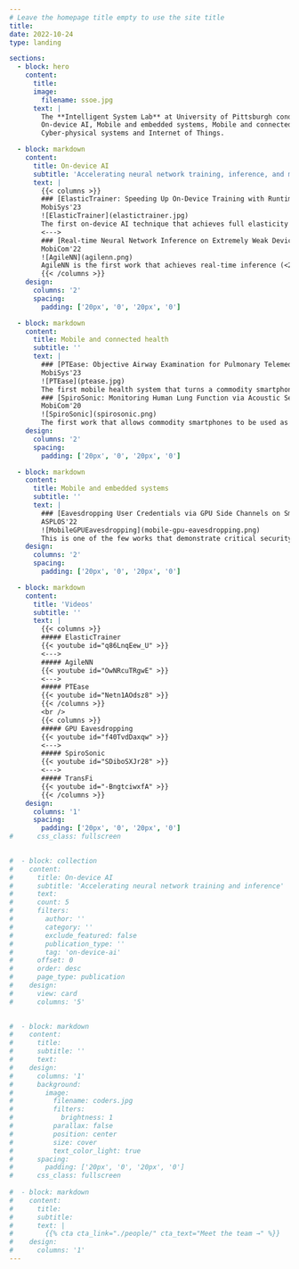 ```yaml
---
# Leave the homepage title empty to use the site title
title:
date: 2022-10-24
type: landing

sections:
  - block: hero
    content:
      title:
      image:
        filename: ssoe.jpg
      text: |
        The **Intelligent System Lab** at University of Pittsburgh conducts research on
        On-device AI, Mobile and embedded systems, Mobile and connected health,
        Cyber-physical systems and Internet of Things.

  - block: markdown
    content:
      title: On-device AI
      subtitle: 'Accelerating neural network training, inference, and more'
      text: |
        {{< columns >}}
        ### [ElasticTrainer: Speeding Up On-Device Training with Runtime Elastic Tensor Selection](publication/2023-elastictrainer/) {id=on-device-ai}
        MobiSys'23  
        ![ElasticTrainer](elastictrainer.jpg)
        The first on-device AI technique that achieves full elasticity of on-device training on resource-constrained mobile and embedded devices. By leveraging the principle of eXplainable AI (XAI) and evaluating the importance of different tensors in training, we allow fully flexible adaptation of the trainable neural network portion at runtime, according to the current training needs and online data patterns, to minimize the training cost without accuracy loss.
        <--->
        ### [Real-time Neural Network Inference on Extremely Weak Devices: Agile Offloading with Explainable AI](publication/2022-agilenn/)
        MobiCom'22  
        ![AgileNN](agilenn.png)
        AgileNN is the first work that achieves real-time inference (<20ms) of mainstream neural network models (e.g., ImageNet) on extremely weak MCUs (e.g., STM32 series with <1MB of memory), without impairing the inference accuracy. The usage of eXplainable AI (XAI) techniques allows >6x improvement of feature compressibility during offloading and >8x reduction of the local device's resource consumption.
        {{< /columns >}}
    design:
      columns: '2'
      spacing:
        padding: ['20px', '0', '20px', '0']

  - block: markdown
    content:
      title: Mobile and connected health
      subtitle: ''
      text: |
        ### [PTEase: Objective Airway Examination for Pulmonary Telemedicine using Commodity Smartphones](publication/2023-ptease/) {id=mobile-and-connected-health}
        MobiSys'23  
        ![PTEase](ptease.jpg)
        The first mobile health system that turns a commodity smartphone into a fully functional pulmonary examination device to measure the internal physiological conditions of human airways, such as airway caliber, obstruction and possible inflammation. Information about these airway conditions could provide vital clues for precise and objective pulmonary disease evaluation.
        ### [SpiroSonic: Monitoring Human Lung Function via Acoustic Sensing on Commodity Smartphones](publication/2020-spirosonic)  
        MobiCom'20  
        ![SpiroSonic](spirosonic.png)
        The first work that allows commodity smartphones to be used as a portable spirometer and provide accuracy lung function test results on par with clinical-grade spirometers. This is a collaborative work with the Children's Hospital of Pittsburgh, and could also potentially contribute to in-home evaluation of COVID-19 risks by allowing convenient out-of-clinic lung function evaluation.
    design:
      columns: '2'
      spacing:
        padding: ['20px', '0', '20px', '0']

  - block: markdown
    content:
      title: Mobile and embedded systems
      subtitle: ''
      text: |
        ### [Eavesdropping User Credentials via GPU Side Channels on Smartphones](publication/2022-mobile-gpu-eavesdropping/) {id=mobile-embed-systems}
        ASPLOS'22  
        ![MobileGPUEavesdropping](mobile-gpu-eavesdropping.png)
        This is one of the few works that demonstrate critical security vulnerabilities of mainstream GPUs (QualComm Adreno GPU on Snapdragon SoCs) on smartphones, which allow an unprivileged attacker to eavesdrop the user's sensitive credentials such as app username and password.
    design:
      columns: '2'
      spacing:
        padding: ['20px', '0', '20px', '0']

  - block: markdown
    content:
      title: 'Videos'
      subtitle: ''
      text: |
        {{< columns >}}
        ##### ElasticTrainer
        {{< youtube id="q86LnqEew_U" >}}
        <--->
        ##### AgileNN
        {{< youtube id="OwNRcuTRgwE" >}}
        <--->
        ##### PTEase
        {{< youtube id="Netn1AOdsz8" >}}
        {{< /columns >}}
        <br />
        {{< columns >}}
        ##### GPU Eavesdropping
        {{< youtube id="f40TvdDaxqw" >}}
        <--->
        ##### SpiroSonic
        {{< youtube id="SDiboSXJr28" >}}
        <--->
        ##### TransFi
        {{< youtube id="-BngtciwxfA" >}}
        {{< /columns >}}
    design:
      columns: '1'
      spacing:
        padding: ['20px', '0', '20px', '0']
#      css_class: fullscreen

  
#  - block: collection
#    content:
#      title: On-device AI
#      subtitle: 'Accelerating neural network training and inference'
#      text:
#      count: 5
#      filters:
#        author: ''
#        category: ''
#        exclude_featured: false
#        publication_type: ''
#        tag: 'on-device-ai'
#      offset: 0
#      order: desc
#      page_type: publication
#    design:
#      view: card
#      columns: '5'

  
#  - block: markdown
#    content:
#      title:
#      subtitle: ''
#      text:
#    design:
#      columns: '1'
#      background:
#        image: 
#          filename: coders.jpg
#          filters:
#            brightness: 1
#          parallax: false
#          position: center
#          size: cover
#          text_color_light: true
#      spacing:
#        padding: ['20px', '0', '20px', '0']
#      css_class: fullscreen
  
#  - block: markdown
#    content:
#      title:
#      subtitle:
#      text: |
#        {{% cta cta_link="./people/" cta_text="Meet the team →" %}}
#    design:
#      columns: '1'
---
```


